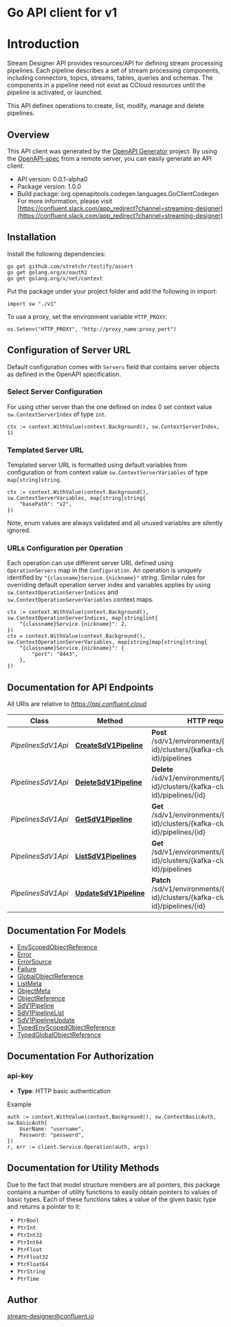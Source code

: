 # Go API client for v1

# Introduction

Stream Designer API provides resources/API for defining stream processing pipelines.
Each pipeline describes a set of stream processing components,
including connectors, topics, streams, tables, queries and schemas.
The components in a pipeline need not exist as CCloud resources until the pipeline is activated, or launched.

This API defines operations to create, list, modify, manage and delete pipelines.


## Overview
This API client was generated by the [OpenAPI Generator](https://openapi-generator.tech) project.  By using the [OpenAPI-spec](https://www.openapis.org/) from a remote server, you can easily generate an API client.

- API version: 0.0.1-alpha0
- Package version: 1.0.0
- Build package: org.openapitools.codegen.languages.GoClientCodegen
For more information, please visit [https://confluent.slack.com/app_redirect?channel=streaming-designer](https://confluent.slack.com/app_redirect?channel=streaming-designer)

## Installation

Install the following dependencies:

```shell
go get github.com/stretchr/testify/assert
go get golang.org/x/oauth2
go get golang.org/x/net/context
```

Put the package under your project folder and add the following in import:

```golang
import sw "./v1"
```

To use a proxy, set the environment variable `HTTP_PROXY`:

```golang
os.Setenv("HTTP_PROXY", "http://proxy_name:proxy_port")
```

## Configuration of Server URL

Default configuration comes with `Servers` field that contains server objects as defined in the OpenAPI specification.

### Select Server Configuration

For using other server than the one defined on index 0 set context value `sw.ContextServerIndex` of type `int`.

```golang
ctx := context.WithValue(context.Background(), sw.ContextServerIndex, 1)
```

### Templated Server URL

Templated server URL is formatted using default variables from configuration or from context value `sw.ContextServerVariables` of type `map[string]string`.

```golang
ctx := context.WithValue(context.Background(), sw.ContextServerVariables, map[string]string{
	"basePath": "v2",
})
```

Note, enum values are always validated and all unused variables are silently ignored.

### URLs Configuration per Operation

Each operation can use different server URL defined using `OperationServers` map in the `Configuration`.
An operation is uniquely identified by `"{classname}Service.{nickname}"` string.
Similar rules for overriding default operation server index and variables applies by using `sw.ContextOperationServerIndices` and `sw.ContextOperationServerVariables` context maps.

```
ctx := context.WithValue(context.Background(), sw.ContextOperationServerIndices, map[string]int{
	"{classname}Service.{nickname}": 2,
})
ctx = context.WithValue(context.Background(), sw.ContextOperationServerVariables, map[string]map[string]string{
	"{classname}Service.{nickname}": {
		"port": "8443",
	},
})
```

## Documentation for API Endpoints

All URIs are relative to *https://api.confluent.cloud*

Class | Method | HTTP request | Description
------------ | ------------- | ------------- | -------------
*PipelinesSdV1Api* | [**CreateSdV1Pipeline**](docs/PipelinesSdV1Api.md#createsdv1pipeline) | **Post** /sd/v1/environments/{environment-id}/clusters/{kafka-cluster-id}/pipelines | Create a Pipeline
*PipelinesSdV1Api* | [**DeleteSdV1Pipeline**](docs/PipelinesSdV1Api.md#deletesdv1pipeline) | **Delete** /sd/v1/environments/{environment-id}/clusters/{kafka-cluster-id}/pipelines/{id} | Delete a Pipeline
*PipelinesSdV1Api* | [**GetSdV1Pipeline**](docs/PipelinesSdV1Api.md#getsdv1pipeline) | **Get** /sd/v1/environments/{environment-id}/clusters/{kafka-cluster-id}/pipelines/{id} | Read a Pipeline
*PipelinesSdV1Api* | [**ListSdV1Pipelines**](docs/PipelinesSdV1Api.md#listsdv1pipelines) | **Get** /sd/v1/environments/{environment-id}/clusters/{kafka-cluster-id}/pipelines | List of Pipelines
*PipelinesSdV1Api* | [**UpdateSdV1Pipeline**](docs/PipelinesSdV1Api.md#updatesdv1pipeline) | **Patch** /sd/v1/environments/{environment-id}/clusters/{kafka-cluster-id}/pipelines/{id} | Update a Pipeline


## Documentation For Models

 - [EnvScopedObjectReference](docs/EnvScopedObjectReference.md)
 - [Error](docs/Error.md)
 - [ErrorSource](docs/ErrorSource.md)
 - [Failure](docs/Failure.md)
 - [GlobalObjectReference](docs/GlobalObjectReference.md)
 - [ListMeta](docs/ListMeta.md)
 - [ObjectMeta](docs/ObjectMeta.md)
 - [ObjectReference](docs/ObjectReference.md)
 - [SdV1Pipeline](docs/SdV1Pipeline.md)
 - [SdV1PipelineList](docs/SdV1PipelineList.md)
 - [SdV1PipelineUpdate](docs/SdV1PipelineUpdate.md)
 - [TypedEnvScopedObjectReference](docs/TypedEnvScopedObjectReference.md)
 - [TypedGlobalObjectReference](docs/TypedGlobalObjectReference.md)


## Documentation For Authorization



### api-key

- **Type**: HTTP basic authentication

Example

```golang
auth := context.WithValue(context.Background(), sw.ContextBasicAuth, sw.BasicAuth{
    UserName: "username",
    Password: "password",
})
r, err := client.Service.Operation(auth, args)
```


## Documentation for Utility Methods

Due to the fact that model structure members are all pointers, this package contains
a number of utility functions to easily obtain pointers to values of basic types.
Each of these functions takes a value of the given basic type and returns a pointer to it:

* `PtrBool`
* `PtrInt`
* `PtrInt32`
* `PtrInt64`
* `PtrFloat`
* `PtrFloat32`
* `PtrFloat64`
* `PtrString`
* `PtrTime`

## Author

stream-designer@confluent.io

